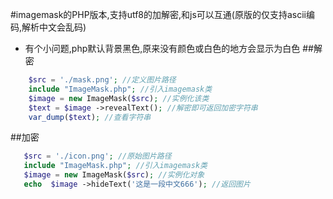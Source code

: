 #imagemask的PHP版本,支持utf8的加解密,和js可以互通(原版的仅支持ascii编码,解析中文会乱码)
* 有个小问题,php默认背景黑色,原来没有颜色或白色的地方会显示为白色
##解密
```php
    $src = './mask.png'; //定义图片路径
    include "ImageMask.php"; //引入imagemask类
    $image = new ImageMask($src); //实例化该类
    $text = $image ->revealText(); //解密即可返回加密字符串
    var_dump($text); //查看字符串
```
    
##加密
```php
   $src = './icon.png'; //原始图片路径
   include "ImageMask.php"; //引入imagemask类
   $image = new ImageMask($src); //实例化对象
   echo  $image ->hideText('这是一段中文666'); //返回图片
```
    